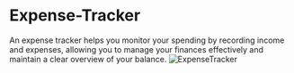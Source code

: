 # Expense-Tracker
 An expense tracker helps you monitor your spending by recording income and expenses, allowing you to manage your finances effectively and maintain a clear overview of your balance.
![ExpenseTracker](https://github.com/shailesh-butter/Expense-Tracker/assets/139483504/71e6cdf0-ec7b-4ddf-aaae-41718f88442b)
